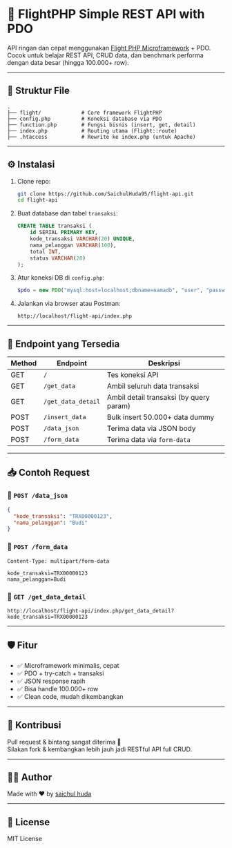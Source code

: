 # 🚀 FlightPHP Simple REST API with PDO

API ringan dan cepat menggunakan [Flight PHP Microframework](http://flightphp.com/) + PDO.  
Cocok untuk belajar REST API, CRUD data, dan benchmark performa dengan data besar (hingga 100.000+ row).

---

## 📁 Struktur File

```
.
├── flight/             # Core framework FlightPHP
├── config.php          # Koneksi database via PDO
├── function.php        # Fungsi bisnis (insert, get, detail)
├── index.php           # Routing utama (Flight::route)
├── .htaccess           # Rewrite ke index.php (untuk Apache)
```

---

## ⚙️ Instalasi

1. Clone repo:

   ```bash
   git clone https://github.com/SaichulHuda95/flight-api.git
   cd flight-api
   ```

2. Buat database dan tabel `transaksi`:

   ```sql
   CREATE TABLE transaksi (
       id SERIAL PRIMARY KEY,
       kode_transaksi VARCHAR(20) UNIQUE,
       nama_pelanggan VARCHAR(100),
       total INT,
       status VARCHAR(20)
   );
   ```

3. Atur koneksi DB di `config.php`:

   ```php
   $pdo = new PDO("mysql:host=localhost;dbname=namadb", "user", "password");
   ```

4. Jalankan via browser atau Postman:
   ```
   http://localhost/flight-api/index.php
   ```

---

## 📌 Endpoint yang Tersedia

| Method | Endpoint           | Deskripsi                               |
| ------ | ------------------ | --------------------------------------- |
| GET    | `/`                | Tes koneksi API                         |
| GET    | `/get_data`        | Ambil seluruh data transaksi            |
| GET    | `/get_data_detail` | Ambil detail transaksi (by query param) |
| POST   | `/insert_data`     | Bulk insert 50.000+ data dummy          |
| POST   | `/data_json`       | Terima data via JSON body               |
| POST   | `/form_data`       | Terima data via `form-data`             |

---

## 📥 Contoh Request

### 🔸 `POST /data_json`

```json
{
  "kode_transaksi": "TRX00000123",
  "nama_pelanggan": "Budi"
}
```

### 🔸 `POST /form_data`

`Content-Type: multipart/form-data`

```
kode_transaksi=TRX00000123
nama_pelanggan=Budi
```

### 🔸 `GET /get_data_detail`

```
http://localhost/flight-api/index.php/get_data_detail?kode_transaksi=TRX00000123
```

---

## 🛡️ Fitur

- ✅ Microframework minimalis, cepat
- ✅ PDO + try-catch + transaksi
- ✅ JSON response rapih
- ✅ Bisa handle 100.000+ row
- ✅ Clean code, mudah dikembangkan

---

## 🤝 Kontribusi

Pull request & bintang sangat diterima 🌟  
Silakan fork & kembangkan lebih jauh jadi RESTful API full CRUD.

---

## 🧑‍💻 Author

Made with ❤️ by [saichul huda](https://github.com/SaichulHuda95)

---

## 📄 License

MIT License
